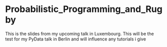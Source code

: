 # Probabilistic_Programming_and_Rugby
This is the slides from my upcoming talk in Luxembourg. This will be the test for
my PyData talk in Berlin and will influence any tutorials i give
